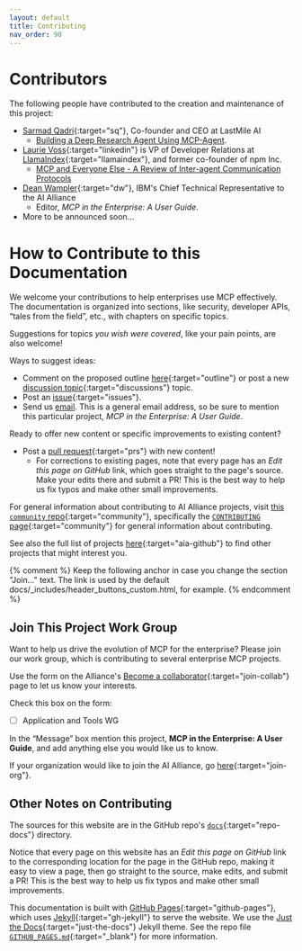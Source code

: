 ```yaml
---
layout: default
title: Contributing
nav_order: 90
---
```


# Contributors

The following people have contributed to the creation and maintenance of this project:

* [Sarmad Qadri](https://www.linkedin.com/in/sarmadqadri/){:target="sq"}, Co-founder and CEO at LastMile AI
	* [Building a Deep Research Agent Using MCP-Agent]({{site.baseurl}}/developing-mcp-servers/deep-research-mcp-agent/).
* [Laurie Voss](https://www.linkedin.com/in/seldo/){:target="linkedin"} is VP of Developer Relations at [LlamaIndex](https://www.llamaindex.ai/workflows){:target="llamaindex"}, and former co-founder of npm Inc.
	* [MCP and Everyone Else - A Review of Inter-agent Communication Protocols]({{site.baseurl}}/getting-to-know-mcp/mcp-and-everyone-else/)
* [Dean Wampler](https://www.linkedin.com/in/deanwampler/){:target="dw"},  IBM's Chief Technical Representative to the AI Alliance
	* Editor, _MCP in the Enterprise: A User Guide_.
* More to be announced soon...

# How to Contribute to this Documentation

We welcome your contributions to help enterprises use MCP effectively. The documentation is organized into sections, like security, developer APIs, &ldquo;tales from the field&rdquo;, etc., with chapters on specific topics.

Suggestions for topics _you wish were covered_, like your pain points, are also welcome!

Ways to suggest ideas:
* Comment on the proposed outline [here](https://github.com/The-AI-Alliance/enterprise-MCP/discussions/4){:target="outline"} or post a new [discussion topic](https://github.com/The-AI-Alliance/enterprise-MCP/discussions){:target="discussions"} topic.
* Post an [issue](https://github.com/The-AI-Alliance/enterprise-MCP/issues){:target="issues"}.
* Send us [email](mailto:contact@thealliance.ai). This is a general email address, so be sure to mention this particular project, _MCP in the Enterprise: A User Guide_.

Ready to offer new content or specific improvements to existing content?
* Post a [pull request](https://github.com/The-AI-Alliance/enterprise-MCP/pulls){:target="prs"} with new content! 
	* For corrections to existing pages, note that every page has an _Edit this page on GitHub_ link, which goes straight to the page's source. Make your edits there and submit a PR! This is the best way to help us fix typos and make other small improvements.

For general information about contributing to AI Alliance projects, visit [this `community` repo](https://github.com/The-AI-Alliance/community/){:target="community"}, specifically the [`CONTRIBUTING` page](https://github.com/The-AI-Alliance/community/blob/main/CONTRIBUTING.md){:target="community"} for general information about contributing. 

See also the full list of projects [here](https://the-ai-alliance.github.io/){:target="aia-github"} to find other projects that might interest you.

{% comment %}
Keep the following anchor in case you change the section "Join..." text. 
The link is used by the default docs/_includes/header_buttons_custom.html, for example.
{% endcomment %}
<a name="join-this-project"></a>
## Join This Project Work Group

Want to help us drive the evolution of MCP for the enterprise? Please join our work group, which is contributing to several enterprise MCP projects. 

Use the form on the Alliance's [Become a collaborator](https://thealliance.ai/become-a-collaborator){:target="join-collab"} page to let us know your interests. 

Check this box on the form:

- [ ] Application and Tools WG

In the &ldquo;Message&rdquo; box mention this project, **MCP in the Enterprise: A User Guide**, and add anything else you would like us to know.

If your organization would like to join the AI Alliance, go [here](https://thealliance.ai/membership){:target="join-org"}.

## Other Notes on Contributing

The sources for this website are in the GitHub repo's [`docs`](https://github.com/The-AI-Alliance/enterprise-MCP/tree/main/docs){:target="repo-docs"} directory. 

Notice that every page on this website has an _Edit this page on GitHub_ link to the corresponding location for the page in the GitHub repo, making it easy to view a page, then go straight to the source, make edits, and submit a PR! This is the best way to help us fix typos and make other small improvements.

This documentation is built with [GitHub Pages](https://pages.github.com/){:target="github-pages"}, which uses [Jekyll](https://github.com/jekyll/jekyll){:target="gh-jekyll"} to serve the website. We use the [Just the Docs](https://just-the-docs.github.io/just-the-docs/){:target="just-the-docs"} Jekyll theme. See the repo file [`GITHUB_PAGES.md`](https://github.com/The-AI-Alliance/enterprise-MCP/tree/main/GITHUB_PAGES.md){:target="_blank"} for more information.

